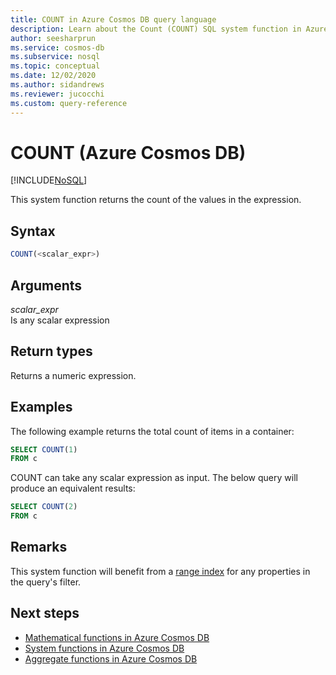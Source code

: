 ```yaml
---
title: COUNT in Azure Cosmos DB query language
description: Learn about the Count (COUNT) SQL system function in Azure Cosmos DB.
author: seesharprun
ms.service: cosmos-db
ms.subservice: nosql
ms.topic: conceptual
ms.date: 12/02/2020
ms.author: sidandrews
ms.reviewer: jucocchi
ms.custom: query-reference
---
```

# COUNT (Azure Cosmos DB)
[!INCLUDE[NoSQL](../../includes/appliesto-nosql.md)]

This system function returns the count of the values in the expression.
  
## Syntax
  
```sql
COUNT(<scalar_expr>)  
```  
  
## Arguments
  
*scalar_expr*  
   Is any scalar expression
  
## Return types
  
Returns a numeric expression.  
  
## Examples
  
The following example returns the total count of items in a container:
  
```sql
SELECT COUNT(1)
FROM c
``` 
COUNT can take any scalar expression as input. The below query will produce an equivalent results:

```sql
SELECT COUNT(2)
FROM c
```

## Remarks

This system function will benefit from a [range index](../../index-policy.md#includeexclude-strategy) for any properties in the query's filter.

## Next steps

- [Mathematical functions in Azure Cosmos DB](mathematical-functions.md)
- [System functions in Azure Cosmos DB](system-functions.md)
- [Aggregate functions in Azure Cosmos DB](aggregate-functions.md)
